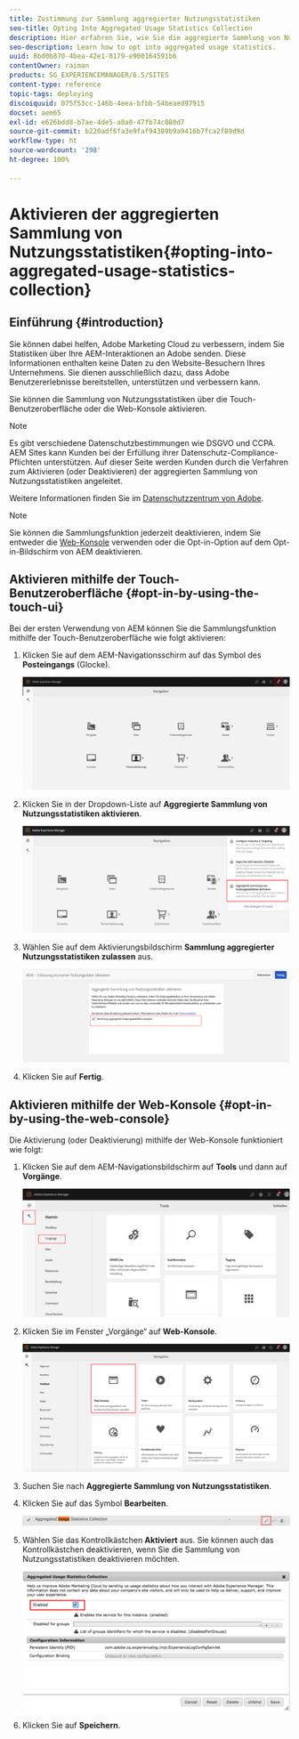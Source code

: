 ```yaml
---
title: Zustimmung zur Sammlung aggregierter Nutzungsstatistiken
seo-title: Opting Into Aggregated Usage Statistics Collection
description: Hier erfahren Sie, wie Sie die aggregierte Sammlung von Nutzungsstatistiken aktivieren können.
seo-description: Learn how to opt into aggregated usage statistics.
uuid: 8bd0b870-4bea-42e1-8179-e900164591b6
contentOwner: raiman
products: SG_EXPERIENCEMANAGER/6.5/SITES
content-type: reference
topic-tags: deploying
discoiquuid: 075f53cc-146b-4eea-bfbb-54beaed97915
docset: aem65
exl-id: e626bdd8-b7ae-4de5-a0a0-47fb74c080d7
source-git-commit: b220adf6fa3e9faf94389b9a9416b7fca2f89d9d
workflow-type: ht
source-wordcount: '298'
ht-degree: 100%

---
```


# Aktivieren der aggregierten Sammlung von Nutzungsstatistiken{#opting-into-aggregated-usage-statistics-collection}

## Einführung {#introduction}

Sie können dabei helfen, Adobe Marketing Cloud zu verbessern, indem Sie Statistiken über Ihre AEM-Interaktionen an Adobe senden. Diese Informationen enthalten keine Daten zu den Website-Besuchern Ihres Unternehmens. Sie dienen ausschließlich dazu, dass Adobe Benutzererlebnisse bereitstellen, unterstützen und verbessern kann.

Sie können die Sammlung von Nutzungsstatistiken über die Touch-Benutzeroberfläche oder die Web-Konsole aktivieren.

>[!NOTE]
>
>Es gibt verschiedene Datenschutzbestimmungen wie DSGVO und CCPA. AEM Sites kann Kunden bei der Erfüllung ihrer Datenschutz-Compliance-Pflichten unterstützen. Auf dieser Seite werden Kunden durch die Verfahren zum Aktivieren (oder Deaktivieren) der aggregierten Sammlung von Nutzungsstatistiken angeleitet.
>
>Weitere Informationen finden Sie im [Datenschutzzentrum von Adobe](https://www.adobe.com/de/privacy.html).

>[!NOTE]
>
>Sie können die Sammlungsfunktion jederzeit deaktivieren, indem Sie entweder die [Web-Konsole](/help/sites-deploying/opt-in-aggregated-usage-statistics.md#opt-in-by-using-the-web-console) verwenden oder die Opt-in-Option auf dem Opt-in-Bildschirm von AEM deaktivieren.

## Aktivieren mithilfe der Touch-Benutzeroberfläche {#opt-in-by-using-the-touch-ui}

Bei der ersten Verwendung von AEM können Sie die Sammlungsfunktion mithilfe der Touch-Benutzeroberfläche wie folgt aktivieren:

1. Klicken Sie auf dem AEM-Navigationsschirm auf das Symbol des **Posteingangs** (Glocke).

   ![usage_statisticsnavigationscreen](assets/usage_statisticsnavigationscreen.png)

1. Klicken Sie in der Dropdown-Liste auf **Aggregierte Sammlung von Nutzungsstatistiken aktivieren**.

   ![usage_statisticsnavigationscreen2](assets/usage_statisticsnavigationscreen2.png)

1. Wählen Sie auf dem Aktivierungsbildschirm **Sammlung aggregierter Nutzungsstatistiken zulassen** aus.

   ![usage_statisticsopt-inscreen](assets/usage_statisticsopt-inscreen.png)

1. Klicken Sie auf **Fertig**.

## Aktivieren mithilfe der Web-Konsole {#opt-in-by-using-the-web-console}

Die Aktivierung (oder Deaktivierung) mithilfe der Web-Konsole funktioniert wie folgt:

1. Klicken Sie auf dem AEM-Navigationsbildschirm auf **Tools** und dann auf **Vorgänge**.

   ![usage_statisticsopsdashboard](assets/usage_statisticsopsdashboard.png)

1. Klicken Sie im Fenster „Vorgänge“ auf **Web-Konsole**.

   ![usage_statisticswebconsole](assets/usage_statisticswebconsole.png)

1. Suchen Sie nach **Aggregierte Sammlung von Nutzungsstatistiken**.
1. Klicken Sie auf das Symbol **Bearbeiten**.

   ![usage_statisticscollectionedit](assets/usage_statisticscollectionedit.png)

1. Wählen Sie das Kontrollkästchen **Aktiviert** aus. Sie können auch das Kontrollkästchen deaktivieren, wenn Sie die Sammlung von Nutzungsstatistiken deaktivieren möchten.

   ![usage_statisticsselect](assets/usage_statisticsselect.png)

1. Klicken Sie auf **Speichern**.
